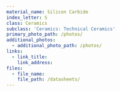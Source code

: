 ```yaml
---
material_name: Silicon Carbide
index_letter: S
class: Ceramics
subclass: 'Ceramics: Technical Ceramics'
primary_photo_path: /photos/
additional_photos:
  - additional_photo_path: /photos/
links:
  - link_title:
    link_address:
files:
  - file_name:
    file_path: /datasheets/
---
```



